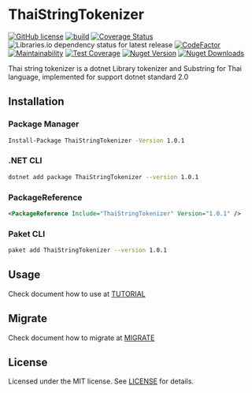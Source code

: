# ThaiStringTokenizer

[![GitHub license](https://img.shields.io/badge/license-MIT-blue.svg)](https://github.com/chaiwatmat/ThaiStringTokenizer/blob/master/LICENSE)
[![build](https://github.com/chaiwatmat/ThaiStringTokenizer/workflows/build/badge.svg?branch=master)](https://github.com/chaiwatmat/ThaiStringTokenizer/workflows/build/badge.svg?branch=master)
[![Coverage Status](https://coveralls.io/repos/github/chaiwatmat/ThaiStringTokenizer/badge.svg)](https://coveralls.io/github/chaiwatmat/ThaiStringTokenizer)
![Libraries.io dependency status for latest release](https://img.shields.io/librariesio/release/nuget/thaistringtokenizer)
[![CodeFactor](https://www.codefactor.io/repository/github/chaiwatmat/thaistringtokenizer/badge)](https://www.codefactor.io/repository/github/chaiwatmat/thaistringtokenizer)
[![Maintainability](https://api.codeclimate.com/v1/badges/99f55ad21a6ece650dc5/maintainability)](https://codeclimate.com/github/chaiwatmat/ThaiStringTokenizer/maintainability)
[![Test Coverage](https://api.codeclimate.com/v1/badges/99f55ad21a6ece650dc5/test_coverage)](https://codeclimate.com/github/chaiwatmat/ThaiStringTokenizer/test_coverage)
[![Nuget Version](https://img.shields.io/nuget/v/ThaiStringTokenizer.svg)](https://www.nuget.org/packages/ThaiStringTokenizer)
[![Nuget Downloads](https://img.shields.io/nuget/dt/ThaiStringTokenizer.svg)](https://www.nuget.org/packages/ThaiStringTokenizer)

Thai string tokenizer is a dotnet Library tokenizer and Substring for Thai language, implemented for support dotnet standard 2.0

## Installation

### Package Manager

```bat
Install-Package ThaiStringTokenizer -Version 1.0.1
```

### .NET CLI

```sh
dotnet add package ThaiStringTokenizer --version 1.0.1
```

### PackageReference

```xml
<PackageReference Include="ThaiStringTokenizer" Version="1.0.1" />
```

### Paket CLI

```sh
paket add ThaiStringTokenizer --version 1.0.1
```

## Usage

Check document how to use at [TUTORIAL](TUTORIAL.md)

## Migrate

Check document how to migrate at [MIGRATE](MIGRATE.md)

## License

Licensed under the MIT license. See [LICENSE](LICENSE) for details.

